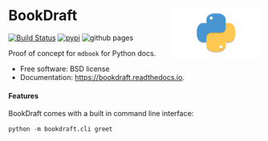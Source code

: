 <h1>BookDraft<img src='https://github.com/yngtodd/bookdraft/blob/master/img/snek.png' align='right' width='180' height='104'></h1>



[![Build Status](https://travis-ci.com/yngtodd/bookdraft.svg?branch=master)](https://travis-ci.com/yngtodd/bookdraft)
[![pypi](https://img.shields.io/pypi/v/bookdraft.svg)](https://pypi.python.org/pypi/bookdraft)
![github pages](https://github.com/yngtodd/bookdraft/workflows/github%20pages/badge.svg)


Proof of concept for `mdbook` for Python docs.


* Free software: BSD license
* Documentation: https://bookdraft.readthedocs.io.


#### Features

BookDraft comes with a built in command line interface:

```python
python -m bookdraft.cli greet
```
